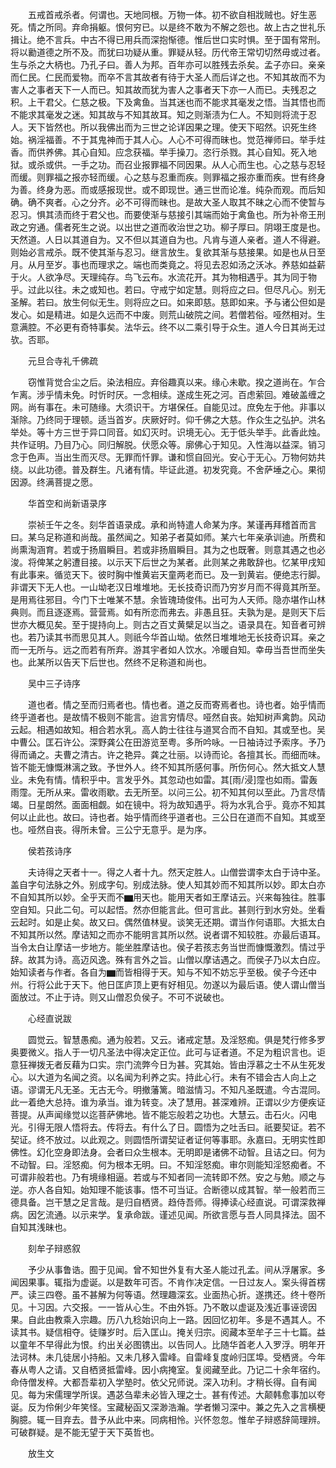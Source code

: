 <!-- { "loadSidebar": true } -->
　　五戒首戒杀者。何谓也。天地同根。万物一体。初不欲自相戕贼也。好生恶死。情之所同。弃命捐躯。恨何穷已。以是终不敢为不解之怨也。故上古之世礼乐揖让。绝不言兵。中古不得已用兵而深抱惭德。惟后世口实时惧。至于国有常刑。将以勷道德之所不及。而犹曰功疑从重。罪疑从轻。历代帝王常切切然毋或过者。生与杀之大柄也。乃孔子曰。善人为邦。百年亦可以胜残去杀矣。孟子亦曰。亲亲而仁民。仁民而爱物。而卒不言其故者有待于大圣人而后详之也。不知其故而不为害人之事者天下一人而已。知其故而犹为害人之事者天下亦一人而已。夫残忍之积。上干君父。仁慈之极。下及禽鱼。当其迷也而不能求其毫发之悟。当其悟也而不能求其毫发之迷。知其故与不知其故耳。知之则渐渍为仁人。不知则将流于忍人。天下皆然也。所以我佛出而为三世之论详因果之理。使天下昭然。识死生终始。祸淫福善。不于其鬼神而于其人心。人心不可得而昧也。觉范禅师曰。举手炷香。而供养佛。其心自知。应念获福。举手操刀。恣行杀戮。其心自知。死入地狱。或杀或供。一手之功。而召业报罪福不同因果。从人心而生也。心之慈与忍轻而缓。则罪福之报亦轻而缓。心之慈与忍重而疾。则罪福之报亦重而疾。世有终身为善。终身为恶。而或感报现世。或不即现世。通三世而论准。纯杂而观。而后知确。确不爽者。心之分齐。必不可得而昧也。是故大圣人取其不昧之心而不使暂与忍习。惧其渍而终于君父也。而要使渐与慈接引其端而始于禽鱼也。所为补帝王刑政之穷通。儒者死生之说。以出世之道而收治世之功。柳子厚曰。阴翊王度是也。天然道。人日以其道自为。又不但以其道自为也。凡肯与道人亲者。道人不得避。则始必言戒杀。既不使其渐与忍习。继言放生。复欲其渐与慈接果。如是也从日至月。从月至岁。事也而理求之。端也而类竟之。将见去忍如汤之沃冰。养慈如益薪于火。人欲净尽。天理纯存。鸟飞云布。水流花开。其为物相遇乎。其为同于物乎。过此以往。未之或知也。若曰。守戒宁如定慧。则将应之曰。但尽凡心。别无圣解。若曰。放生何似无生。则将应之曰。如来即慈。慈即如来。予与诸公但如是发心。如是精进。如是久远而不中废。则荒山破院之间。若僧若俗。哑然相对。生意满腔。不必更有奇特事矣。法华云。终不以二乘引导于众生。道人今日其尚无过欤。否耶。

　　元旦合寺礼千佛疏

　　窃惟背觉合尘之后。染法相应。弃俗趣真以来。缘心未歇。揆之道尚在。乍合乍离。涉乎情未免。时忻时厌。一念相续。遂成生死之河。百虑萦回。难破盖缠之网。尚有事在。未可随缘。大须识干。方堪保任。自能见过。庶免左于他。非事以渐除。乃终同于理顿。适当首岁。庆厥好时。仰千佛之大慈。作众生之弘护。洪名举处。等十方三世于异口同音。如幻灭时。识境无心。无于低头举手。此香此烛。共作证明。乃目乃心。同归解脱。伏愿众等。廓佛心于知见。入性海以益深。销习念于色声。当出生而灭尽。无罪而忏罪。谦和惯自回光。安心于无心。万物何妨共绕。以此功德。普及群生。凡诸有情。毕证此道。初发究竟。不舍萨埵之心。果彻因源。终满菩提之愿。

　　华首空和尚新语录序

　　崇祯壬午之冬。刻华首语录成。承和尚特遣人命某为序。某谨再拜稽首而言曰。某乌足称道和尚哉。虽然闻之。知弟子者莫如师。某六七年亲承训迪。所费和尚熏淘涵育。若或于扬眉瞬目。若或非扬眉瞬目。其为之也既奢。则意其遇之也必浚。将俾某之躬遭目接。以示天下后世之为某者。此则某之弗敢辞也。忆某甲戌知有此事来。循览天下。彼时胸中惟黄岩天童两老而已。及一到黄岩。便绝志行脚。非谓天下无人也。一山坳老汉日堆堆地。无长技奇识而乃穷岁月而不得竟其所至。是用焉往邪目。今门下士唯某不慧。余皆瑰琦俊伟。出可为人天师。隐亦堪作山林典则。而且逐逐焉。营营焉。如有所恋而弗去。非愚且狂。夫孰为是。是则天下后世亦大概见矣。至于提持向上。则古之百丈黄檗足以当之。语录具在。知音者可辨也。若乃读其书而思见其人。则祇今华首山坳。依然日堆堆地无长技奇识耳。亲之而一无所与。远之而若有所弃。游其宇者如人饮水。冷暖自知。幸毋当吾世而坐失也。此某所以告天下后世也。然终不足称道和尚也。

　　吴中三子诗序

　　道也者。情之至而归焉者也。情也者。道之反而寄焉者也。诗也者。始乎情而终乎道者也。是故情不极则不能言。迨言穷情尽。哑然自丧。始知树声禽韵。风动云起。相遇如故知。相合若水乳。高人韵士往往与道冥合而不自知。其或至也。吴中曹公。匡石许公。深野龚公在田游览至粤。多所吟咏。一日袖诗过予索序。予乃得而诵之。夫曹之清古。许之艳异。龚之壮丽。以诗而论。各擅其长。而细而味。皆不能无慷慨淋漓之致。予世外人。终不知其所感何事。所伤何心。然大抵文人慧业。未免有情。情积乎中。言发乎外。其忽动也如雷。其[雨/浸]霪也如雨。雷轰雨霪。无所从来。雷收雨歇。去无所至。以问三公。初不知其何以至此。乃言尽情竭。日星朗然。面面相觑。如在镜中。将为故知遇乎。将为水乳合乎。竟亦不知其何以止此也。故曰。诗也者。始乎情而终乎道者也。三公日在道而不自知。其或至也。哑然自丧。得所未曾。三公宁无意乎。是为序。

　　侯若孩诗序

　　夫诗得之天者十一。得之人者十九。然天定胜人。山僧尝谓李太白于诗中圣。盖自字句法脉之外。别成字句。别成法脉。使人知其妙而不知其所以妙。即太白亦不自知其所以妙。全乎天而不▆用天也。能用天者如王摩诘云。兴来每独往。胜事空自知。只此二句。可以起悟。然亦但能言此。但可言此。甚则行到水穷处。坐看云起时。如是止矣。故又曰。偶然值林叟。谈笑无还期。谓当作何语耶。大抵太白不知其所以然。摩诘知之而亦不能明言其所以然。说者谓不知较胜。亦最后语耳。当令太白让摩诘一步地方。能坐胜摩诘也。侯子若孩志务当世而慷慨激烈。情过乎辞。故其为诗。高迈风逸。殊有言外之旨。山僧以摩诘遇之。而侯子乃以太白应。始知读者与作者。各自为▆而皆相得于天。知与不知不妨忘乎至极。侯子今还中州。行将公此于天下。他日匡庐顶上更有好相见。勿遂以为最后语。使人谓山僧当面放过。不止于诗。则又山僧忍负侯子。不可不说破也。

　　心经直说跋

　　圆觉云。智慧愚痴。通为般若。又云。诸戒定慧。及淫怒痴。俱是梵行修多罗奥要微义。指人于一切凡圣法中得决定正位。此可与证者道。不足为粗识言也。讵意狂禅拨无者反藉为口实。宗门流弊今日为甚。究其始。皆由浮慕之士不从生死发心。以大道为名闻之资。以名闻为利养之实。持此心行。未有不错会古人向上之语。谬谓无凡无圣。无古无今。明撤藩篱。暗滋情习。不知凡圣既遣。今古混同。此一着绝大总持。谁为承当。谁为转变。决了慧用。甚深难辨。正谓以少方便疾证菩提。从声闻缘觉以迄菩萨佛地。皆不能忘般若之功也。大慧云。击石火。闪电光。引得无限人悟将去。传将去。有什么了日。圆悟为之吐舌曰。祇要契证。若不契证。终不放过。以此观之。则圆悟所谓契证者证何等事耶。永嘉曰。无明实性即佛性。幻化空身即法身。会者曰众生根本。无明即是诸佛不动智。且诘之曰。何为不动智。曰。淫怒痴。何为根本无明。曰。不知淫怒痴。审尔则能知淫怒痴者。不可谓非般若也。乃有境缘相逼。若或与不知者同一流转即不然。安之与勉。顺之与逆。亦人各自知。始知理不能该事。悟不可当证。合断德以成其智。举一般若而三德具备。岂干慧之足言哉。是归自栖贤。趋侍吾师。得捧读心经直说。可谓深救禅病。因乞流通。以示来学。复承命跋。谨述见闻。所欲言愿与吾人同具择法。固不自知其浅昧也。

　　刻牟子辩惑叙

　　予少从事鲁诰。囿于见闻。曾不知世外复有大圣人能过孔孟。间从浮屠家。多闻因果事。辄指为虚诞。以是数年可否。不肯作决定信。一日过友人。案头得首楞严。读三四卷。虽不甚解为何等语。然理趣深玄。业面热心折。遂携还。终十卷所见。十习因。六交报。一一皆从心生。不由外铄。乃不敢以虚诞及浅近事诬谤因果。自此由教乘入宗趣。历八九稔始识向上一路。因回忆初年。多是不遇其人。不读其书。疑信相夺。徒赚岁时。后入匡山。掩关归宗。阅藏本至牟子三十七篇。益以童年不早得此为恨。约出关必图镌出。以告同人。比随华首老人入罗浮。明年开法诃林。未几徒居小持船。又未几移入雷峰。自雷峰复度岭归匡埠。受栖贤。今年春从粤人之请。又自栖贤抵雷峰。因小病掩室。复阅藏至此。乃记二十余年宿约。命侍僧发梓。大都吾辈初入学塾时。依父兄师说。深入功利。才稍长得。自有闻见。每为宋儒理学所误。遇苾刍辈未必皆入理之士。甚有传述。大颠韩愈事加以夸诞。反为伶俐少年笑怪。宝藏秘函又深渺浩瀚。学者懒习深中。兼之先入之言横梗胸臆。辄一目弃去。昔予从此中来。同病相怜。兴怀忽忽。惟牟子辩惑辞简理辨。可破群疑。是不能无望于天下英哲也。

　　放生文

